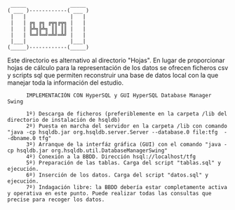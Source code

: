      _____              _____ 
    ( ___ )------------( ___ )
     |   |              |   | 
     |   | ╔╗ ╔╗ ╔╦╗╔╦╗ |   | 
     |   | ╠╩╗╠╩╗ ║║ ║║ |   | 
     |   | ╚═╝╚═╝═╩╝═╩╝ |   | 
     |___|              |___| 
    (_____)------------(_____)

Este directorio es alternativo al directorio "Hojas". En lugar de proporcionar hojas
de cálculo para la representación de los datos se ofrecen ficheros csv y scripts sql
que permiten reconstruir una base de datos local con la que manejar toda la información
del estudio.

          IMPLEMENTACIÓN CON HyperSQL y GUI HyperSQL Database Manager Swing
          
          1º) Descarga de ficheros (preferiblemente en la carpeta /lib del directorio de instalación de hsqldb)
          2º) Puesta en marcha del servidor en la carpeta /lib con comando "java -cp hsqldb.jar org.hsqldb.server.Server --database.0 file:tfg  --dbname.0 tfg"
          3º) Arranque de la interfáz gráfica (GUI) con el comando "java -cp hsqldb.jar org.hsqldb.util.DatabaseManagerSwing"
          4º) Conexión a la BBDD. Dirección hsql://localhost/tfg
          5º) Preparación de las tablas. Carga del script "tablas.sql" y ejecución. 
          6º) Inserción de los datos. Carga del script "datos.sql" y ejecución.
          7º) Indagación libre: la BBDD debería estar completamente activa y operativa en este punto. Puede realizar todas las consultas que precise para recoger los datos.
